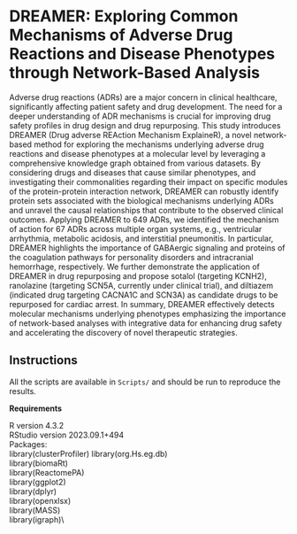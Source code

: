 # DREAMER: Exploring Common Mechanisms of Adverse Drug Reactions and Disease Phenotypes through Network-Based Analysis

Adverse drug reactions (ADRs) are a major concern in clinical healthcare, significantly 
affecting patient safety and drug development. The need for a deeper understanding of ADR 
mechanisms is crucial for improving drug safety profiles in drug design and drug repurposing. 
This study introduces DREAMER (Drug adverse REAction Mechanism ExplaineR), a novel 
network-based method for exploring the mechanisms underlying adverse drug reactions and 
disease phenotypes at a molecular level by leveraging a comprehensive knowledge graph 
obtained from various datasets. By considering drugs and diseases that cause similar 
phenotypes, and investigating their commonalities regarding their impact on specific modules 
of the protein-protein interaction network, DREAMER can robustly identify protein sets 
associated with the biological mechanisms underlying ADRs and unravel the causal 
relationships that contribute to the observed clinical outcomes. Applying DREAMER to 649 
ADRs, we identified the mechanism of action for 67 ADRs across multiple organ systems, e.g., 
ventricular arrhythmia, metabolic acidosis, and interstitial pneumonitis. In particular, 
DREAMER highlights the importance of GABAergic signaling and proteins of the coagulation 
pathways for personality disorders and intracranial hemorrhage, respectively. We further 
demonstrate the application of DREAMER in drug repurposing and propose sotalol (targeting 
KCNH2), ranolazine (targeting SCN5A, currently under clinical trial), and diltiazem 
(indicated drug targeting CACNA1C and SCN3A) as candidate drugs to be repurposed for cardiac 
arrest. In summary, DREAMER effectively detects molecular mechanisms underlying phenotypes 
emphasizing the importance of network-based analyses with integrative data for enhancing drug 
safety and accelerating the discovery of novel therapeutic strategies.


## Instructions
All the scripts are available in ```Scripts/``` and should be run to reproduce the 
results.

**Requirements**


R version 4.3.2\
RStudio version 2023.09.1+494\
Packages:\
library(clusterProfiler)
library(org.Hs.eg.db)\
library(biomaRt)\
library(ReactomePA)\
library(ggplot2)\
library(dplyr)\
library(openxlsx)\
library(MASS)\
library(igraph)\



